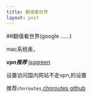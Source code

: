 ```yaml
---
title: 翻墙看世界
layout: post
---
```



##翻墙看世界(google ......)
  
mac系统奥，

***vpn推荐*** [jsqgreen](jsqgreen.net)

设置访问国内网站不走vpn,的设置

推荐`chnroutes`,[chnroutes github](https://github.com/huyongde/chnroutes)



